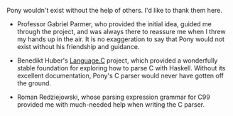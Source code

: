 <!-- This is still incomplete, since Pony is incomplete. But I don't want to forget anyone. -->

Pony wouldn't exist without the help of others. I'd like to thank them here.

* Professor Gabriel Parmer, who provided the initial idea, guided me through the project, and was always there to reassure me when I threw my hands up in the air. It is no exaggeration to say that Pony would not exist without his friendship and guidance.

* Benedikt Huber's [Language.C](http://trac.sivity.net/language_c/) project, which provided a wonderfully stable foundation for exploring how to parse C with Haskell. Without its excellent documentation, Pony's C parser would never have gotten off the ground.

* Roman Redziejowski, whose parsing expression grammar for C99 provided me with much-needed help when writing the C parser.